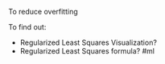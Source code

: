 To reduce overfitting

To find out:
- Regularized Least Squares Visualization?
- Regularized Least Squares formula?
 #ml